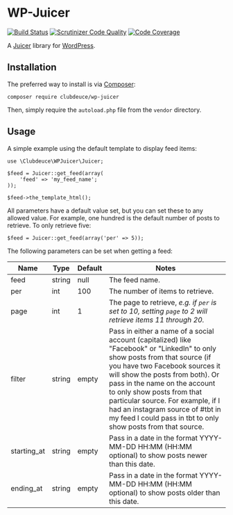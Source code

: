 # WP-Juicer

[![Build Status](https://travis-ci.org/clubdeuce/wp-juicer.svg?branch=master)](https://travis-ci.org/clubdeuce/wp-juicer)
[![Scrutinizer Code Quality](https://scrutinizer-ci.com/g/clubdeuce/wp-juicer/badges/quality-score.png?b=master)](https://scrutinizer-ci.com/g/clubdeuce/wp-juicer/?branch=master)
[![Code Coverage](https://scrutinizer-ci.com/g/clubdeuce/wp-juicer/badges/coverage.png?b=master)](https://scrutinizer-ci.com/g/clubdeuce/wp-juicer/?branch=master)

A [Juicer](https://juicer.io) library for [WordPress](https://wordpress.org).

## Installation

The preferred way to install is via [Composer](https://getcomposer.org):

```
composer require clubdeuce/wp-juicer
```

Then, simply require the `autoload.php` file from the `vendor` directory.

## Usage

A simple example using the default template to display feed items:

```
use \Clubdeuce\WPJuicer\Juicer;

$feed = Juicer::get_feed(array(
    'feed' => 'my_feed_name';
));

$feed->the_template_html();
```

All parameters have a default value set, but you can set these to any
allowed value. For example, one hundred is the default number of posts
to retrieve. To only retrieve five:

```
$feed = Juicer::get_feed(array('per' => 5));
```

The following parameters can be set when getting a feed:

|Name|Type|Default|Notes|
|---|---|---|----|
|feed|string|null|The feed name.|
|per|int|100|The number of items to retrieve.|
|page|int|1|The page to retrieve, *e.g. if `per` is set to 10, setting `page` to 2 will retrieve items 11 through 20.*|
|filter|string|empty|Pass in either a name of a social account (capitalized) like "Facebook" or "LinkedIn" to only show posts from that source (if you have two Facebook sources it will show the posts from both). Or pass in the name on the account to only show posts from that particular source. For example, if I had an instagram source of #tbt in my feed I could pass in tbt to only show posts from that source.|
|starting_at|string|empty|Pass in a date in the format YYYY-MM-DD HH:MM (HH:MM optional) to show posts newer than this date.|
|ending_at|string|empty|Pass in a date in the format YYYY-MM-DD HH:MM (HH:MM optional) to show posts older than this date.|

